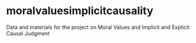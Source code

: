 # moralvaluesimplicitcausality
Data and materials for the project on Moral Values and Implicit and Explicit Causal Judgment
